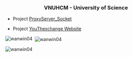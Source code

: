 <h3 align="center">VNUHCM - University of Science</h3>

- Project [ProxyServer_Socket](https://github.com/WanWin04/ProxyServer_Socket)

- Project [YouThexchange Website](https://github.com/Koa28062004/YouThexchange-Project)

<p align="left">
</p>

<p><img align="left" src="https://github-readme-stats.vercel.app/api/top-langs?username=wanwin04&show_icons=true&locale=en&layout=compact" alt="wanwin04" /></p>

<p>&nbsp;<img align="center" src="https://github-readme-stats.vercel.app/api?username=wanwin04&show_icons=true&locale=en" alt="wanwin04" /></p>

<p><img align="center" src="https://github-readme-streak-stats.herokuapp.com/?user=wanwin04&" alt="wanwin04" /></p>
